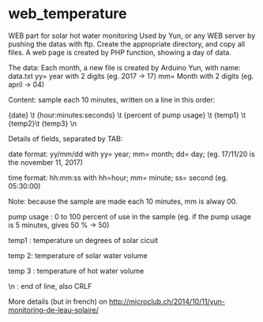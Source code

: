# web_temperature
WEB part for solar hot water monitoring
Used by Yun, or any WEB server by pushing the datas with ftp.
Create the appropriate directory, and copy all files.
A web page is created by PHP function, showing a day of data.

The data:
Each month, a new file is created by Arduino Yun, with name: <yymm>data.txt
yy= year with 2 digits (eg. 2017 -> 17)
mm= Month with 2 digits (eg. april -> 04)

Content: sample each 10 minutes, written on a line in this order:

{date} \t {hour:minutes:seconds} \t {percent of pump usage} \t {temp1} \t {temp2}\t {temp3} \n

Details of fields, separated by TAB:

date format: yy/mm/dd with yy= year; mm= month; dd= day; (eg. 17/11/20 is the november 11, 2017)

time format: hh:mm:ss with hh=hour; mm= minute; ss= second (eg. 05:30:00)

Note: because the sample are made each 10 minutes, mm is alway 00.

pump usage : 0 to 100 percent of use in the sample (eg. if the pump usage is 5 minutes, gives 50 % -> 50)

temp1 : temperature un degrees of solar cicuit

temp 2: temperature of solar water volume

temp 3 : temperature of hot water volume

\n : end of line, also CRLF

More details (but in french) on http://microclub.ch/2014/10/11/yun-monitoring-de-leau-solaire/ 
